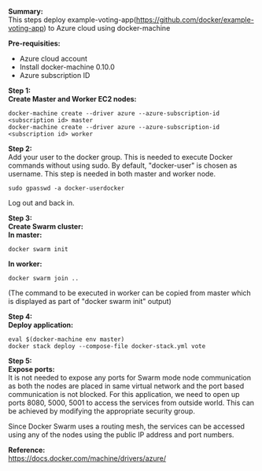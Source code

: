 **Summary:**  
This steps deploy example-voting-app(https://github.com/docker/example-voting-app) to Azure cloud using docker-machine

**Pre-requisities:**
 - Azure cloud account 
 - Install docker-machine 0.10.0 
 - Azure subscription ID

**Step 1:**  
**Create Master and Worker EC2 nodes:**  

    docker-machine create --driver azure --azure-subscription-id <subscription id> master
    docker-machine create --driver azure --azure-subscription-id <subscription id> worker

**Step 2:**  
Add your user to the docker group. This is needed to execute Docker commands without using sudo. By default, "docker-user" is chosen as username. This step is needed in both master and worker node.

    sudo gpasswd -a docker-userdocker

Log out and back in.

**Step 3:**  
**Create Swarm cluster:**  
**In master:**  

    docker swarm init

**In worker:**  

    docker swarm join ..

(The command to be executed in worker can be copied from master which is displayed as part of "docker swarm init" output)

**Step 4:**  
**Deploy application:**  

    eval $(docker-machine env master)
    docker stack deploy --compose-file docker-stack.yml vote


**Step 5:**  
**Expose ports:**  
It is not needed to expose any ports for Swarm mode node communication as both the nodes are placed in same virtual network and the port based communication is not blocked. For this application, we need to open up ports 8080, 5000, 5001 to access the services from outside world. This can be achieved by modifying the appropriate security group.

Since Docker Swarm uses a routing mesh, the services can be accessed using any of the nodes using the public IP address and port numbers.
  

**Reference:**  
https://docs.docker.com/machine/drivers/azure/
